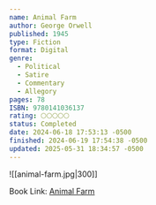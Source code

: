 ```yaml
---
name: Animal Farm
author: George Orwell
published: 1945
type: Fiction
format: Digital
genre:
  - Political
  - Satire
  - Commentary
  - Allegory
pages: 78
ISBN: 9780141036137
rating: 🌕🌕🌕🌕🌕
status: Completed
date: 2024-06-18 17:53:13 -0500
finished: 2024-06-19 17:54:38 -0500
updated: 2025-05-31 18:34:57 -0500
---
```


![[animal-farm.jpg|300]]

Book Link: [Animal Farm](https://www.goodreads.com/book/show/170448.Animal_Farm)
